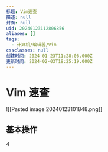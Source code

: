 ```yaml
---
标题: Vim速查
描述: null
封面: null
uid: 20240123112806856
aliases: []
tags:
  - 计算机/编辑器/Vim
cssclasses: null
创建时间: 2024-01-23T11:28:06.000Z
更新时间: 2024-02-03T18:25:19.000Z
---
```


# Vim 速查

![[Pasted image 20240123101848.png]]

## 基本操作
4